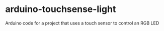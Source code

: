 # arduino-touchsense-light
Arduino code for a project that uses a touch sensor to control an RGB LED
